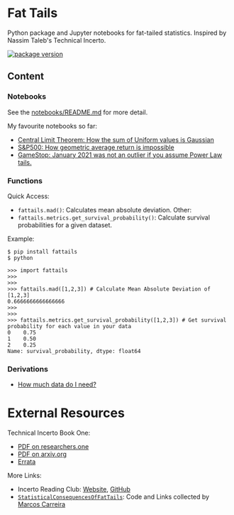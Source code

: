 # Fat Tails
Python package and Jupyter notebooks for fat-tailed statistics. Inspired by Nassim Taleb's Technical Incerto.

<div>
  <a href="https://pypi.org/project/fattails">
      <img src="https://badge.fury.io/py/fattails.svg" alt="package version"/>
  </a>
</div>

## Content

### Notebooks
See the [notebooks/README.md](./notebooks/) for more detail.

My favourite notebooks so far:
* [Central Limit Theorem: How the sum of Uniform values is Gaussian](./notebooks/NB-22%20-%20Visual%20Central%20Limit%20Theorem.ipynb)
* [S&P500: How geometric average return is impossible](./notebooks/Notebook-11%20-%20Ergodicity%20and%20S%26P500.ipynb)
* [GameStop: January 2021 was not an outlier if you assume Power Law tails.](./notebooks/NB-25%20-%20Survival%20Plot%20-%20Gamestop.ipynb)

### Functions
Quick Access:
* `fattails.mad()`: Calculates mean absolute deviation.
Other:
* `fattails.metrics.get_survival_probability()`: Calculate survival probabilities for a given dataset.

Example:
```
$ pip install fattails
$ python

>>> import fattails
>>>
>>>
>>> fattails.mad([1,2,3]) # Calculate Mean Absolute Deviation of [1,2,3]
0.6666666666666666
>>>
>>>
>>> fattails.metrics.get_survival_probability([1,2,3]) # Get survival probability for each value in your data
0    0.75
1    0.50
2    0.25
Name: survival_probability, dtype: float64
```

### Derivations
* [How much data do I need?](/docs/Notes-02%20-%20Derivation%20-%20How%20much%20data%20do%20I%20need.pdf)

# External Resources
Technical Incerto Book One:
* [PDF on researchers.one](https://researchers.one/articles/20.01.00018)
* [PDF on arxiv.org](https://arxiv.org/abs/2001.10488)
* [Errata](https://www.fooledbyrandomness.com/Errata2020FirstEdition.pdf)

More Links:
* Incerto Reading Club: [Website](http://www.techincertoreadingclub.com/), [GitHub](https://github.com/Technical-Incerto-Reading-Club/code-examples)
* [`StatisticalConsequencesOfFatTails`](https://github.com/MarcosCarreira/StatisticalConsequencesOfFatTails): Code and Links collected by [Marcos Carreira](https://github.com/MarcosCarreira)
